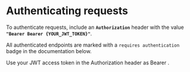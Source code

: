 # Authenticating requests

To authenticate requests, include an **`Authorization`** header with the value **`"Bearer Bearer {YOUR_JWT_TOKEN}"`**.

All authenticated endpoints are marked with a `requires authentication` badge in the documentation below.

Use your JWT access token in the Authorization header as Bearer <token>.
